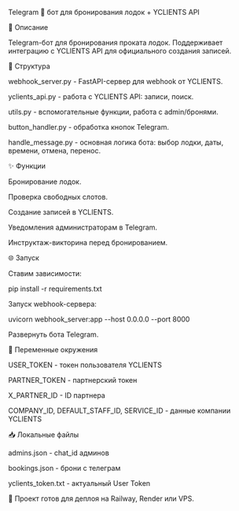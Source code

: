 Telegram 📢 бот для бронирования лодок + YCLIENTS API

🔄 Описание

Telegram-бот для бронирования проката лодок. Поддерживает интеграцию с YCLIENTS API для официального создания записей.

📂 Структура

webhook_server.py - FastAPI-сервер для webhook от YCLIENTS.

yclients_api.py - работа с YCLIENTS API: записи, поиск.

utils.py - вспомогательные функции, работа с admin/бронями.

button_handler.py - обработка кнопок Telegram.

handle_message.py - основная логика бота: выбор лодки, даты, времени, отмена, перенос.

✨ Функции

Бронирование лодок.

Проверка свободных слотов.

Создание записей в YCLIENTS.

Уведомления администраторам в Telegram.

Инструктаж-викторина перед бронированием.

🌐 Запуск

Ставим зависимости:

pip install -r requirements.txt

Запуск webhook-сервера:

uvicorn webhook_server:app --host 0.0.0.0 --port 8000

Развернуть бота Telegram.

🔧 Переменные окружения

USER_TOKEN - токен пользователя YCLIENTS

PARTNER_TOKEN - партнерский токен

X_PARTNER_ID - ID партнера

COMPANY_ID, DEFAULT_STAFF_ID, SERVICE_ID - данные компании YCLIENTS

📥 Локальные файлы

admins.json - chat_id админов

bookings.json - брони с телеграм

yclients_token.txt - актуальный User Token

📍 Проект готов для деплоя на Railway, Render или VPS.
